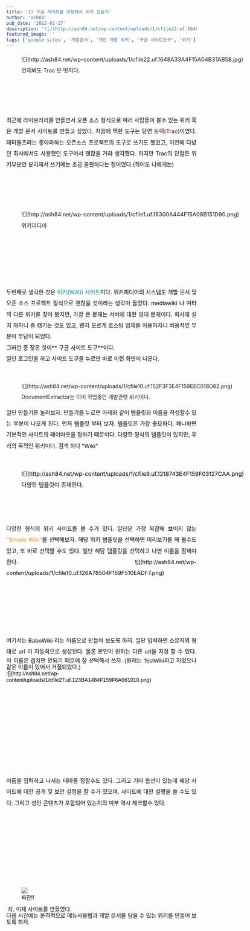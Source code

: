 ```yaml
---
title: '1) 구글 사이트를 이용해서 위키 만들기'
author: 'ash84'
pub_date: '2012-01-17'
description: '![](http://ash84.net/wp-content/uploads/1/cfile22.uf.1648A33A4F15A04B31AB58.jpg'
featured_image: ''
tags: ['google sites', '개발문서', '개인 개발 위키', '구글 사이트도구', '위키']
---
```



<div style="text-align: justify; line-height: 2; "><span style="font-size: 10pt; "><span style="font-size: 11pt; ">  
<span style="font-size: 11pt; ">  
</span><figure class="wp-caption aligncenter" style="width: 625px">![](http://ash84.net/wp-content/uploads/1/cfile22.uf.1648A33A4F15A04B31AB58.jpg)<figcaption class="wp-caption-text">언제봐도 Trac 은 멋지다. </figcaption></figure>

</span><span style="font-size: 11pt; ">  
</span>  
<span style="font-size: 11pt; ">  
</span><font color="#000000"><span style="font-size: 11pt; ">최근에 라이브러리를 만들면서 오픈 소스 형식으로 여러 사람들이 볼수 있는 위키 혹은 개발 문서 사이트를 만들고 싶었다. 처음에 택한 도구는 당연 </span></font><font color="#840000"><span style="font-size: 11pt; ">트랙(Trac)</span></font><font color="#000000"><span style="font-size: 11pt; ">이었다. 테터툴즈라는 좋아라하는 오픈소스 프로젝트의 도구로 쓰기도 했었고, 이전에 다녔던 회사에서도 사용했던 도구여서 괜찮을 거라 생각했다. 하지만 Trac의 단점은 위키부분만 분리해서 쓰기에는 조금 불편하다는 점이었다.(적어도 나에게는) </span></font>  
<span style="font-size: 11pt; ">  
</span>  
<span style="font-size: 11pt; ">  
</span>

<figure class="wp-caption aligncenter" style="width: 609px">![](http://ash84.net/wp-content/uploads/1/cfile1.uf.18300A444F15A08B151D90.png)<figcaption class="wp-caption-text">위키피디아</figcaption></figure>

</span><span style="font-size: 11pt; ">  
</span>  
<span style="font-size: 11pt; ">  
</span><font color="#000000"><span style="font-size: 11pt; "> </span></font>

</div><span style="font-size: 11pt; ">  
</span>

<div style="text-align: justify; line-height: 2; "><span style="font-size: 11pt; ">  
</span><span style="font-size: 10pt; "><span style="font-size: 11pt; "><font color="#000000"><span style="font-size: 11pt; ">두번째로 생각한 것은 </span></font><font color="#0686a8"><span style="font-size: 11pt; ">위키(WiKi) 사이트</span></font><font color="#000000"><span style="font-size: 11pt; ">이다. 위키피디아의 시스템도 개발 문서 및 오픈 소스 프로젝트 형식으로 괜찮을 것이라는 생각이 들었다. mediawiki 나 여타의 다른 위키를 찾아 봤지만, 가장 큰 문제는 서버에 대한 임대 문제이다. 회사에 설치 하자니 좀 캥기는 것도 있고, 왠지 모르게 호스팅 업체를 이용하자니 비용적인 부분이 부담이 되었다. </span></font></span></span></div><span style="font-size: 11pt; ">  
</span>

<div style="text-align: justify; line-height: 2; "><span style="font-size: 11pt; ">  
</span><font color="#000000">  
<span style="font-size: 11pt; ">  
</span></font></div><span style="font-size: 11pt; ">  
</span>

<div style="text-align: justify; line-height: 2; "><span style="font-size: 11pt; ">  
</span><span style="font-size: 10pt; "><span style="font-size: 11pt; "><font color="#000000"><span style="font-size: 11pt; ">그러던 중 찾은 것이</span>**<span style="font-size: 11pt; "> 구글 사이트 도구</span>**<span style="font-size: 11pt; ">이다. </span></font></span></span></div><span style="font-size: 11pt; ">  
</span>

<div style="text-align: justify; line-height: 2; "><span style="font-size: 11pt; ">  
</span><font color="#000000">  
<span style="font-size: 11pt; ">  
</span></font></div><span style="font-size: 11pt; ">  
</span>

<div style="text-align: justify; line-height: 2; "><span style="font-size: 11pt; ">  
</span><span style="font-size: 10pt; "><span style="font-size: 11pt; "><font color="#000000"><span style="font-size: 11pt; ">일단 로그인을 하고 사이트 도구를 누르면 바로 이런 화면이 나온다. </span></font></span></span></div><span style="font-size: 11pt; ">  
</span>

<div style="text-align: justify; line-height: 2; "><span style="font-size: 11pt; ">  
</span><font color="#000000"><span style="font-size: 11pt; "> </span></font><figure class="wp-caption aligncenter" style="width: 640px">![](http://ash84.net/wp-content/uploads/1/cfile10.uf.152F3F3E4F159EEC01BD82.png)<figcaption class="wp-caption-text">DocumentExtractor는 이미 작업중인 개발관련 위키이다.</figcaption></figure>

<span style="font-size: 11pt; ">  
</span>

</div><span style="font-size: 11pt; ">  
</span>

<div style="text-align: justify; line-height: 2; "><span style="font-size: 11pt; ">  
</span><font color="#000000">  
<span style="font-size: 11pt; ">  
</span></font></div><span style="font-size: 11pt; ">  
</span>

<div style="text-align: justify; line-height: 2; "><span style="font-size: 11pt; ">  
</span><span style="font-size: 10pt; "><span style="font-size: 11pt; "><font color="#000000">  
<span style="font-size: 11pt; ">  
</span><span style="font-size: 11pt; ">  
 일단 만들기른 눌러보자. 만들기를 누르면 아래와 같이 템플릿과 이름을 작성할수 있는 부분이 나오게 된다. 먼저 템플릿 부터 보자. 템플릿은 가장 중요하다. 왜냐하면 기본적인 사이트의 레이아웃을 정하기 때문이다. 다양한 형식의 템플릿이 있지만, 우리의 목적인 위키이다. 검색 하다 “Wiki”</span></font></span></span></div><span style="font-size: 11pt; ">  
</span>

<div style="text-align: justify; line-height: 2; "><span style="font-size: 11pt; ">  
</span><font color="#000000">  
<span style="font-size: 11pt; ">  
</span></font></div><span style="font-size: 11pt; ">  
</span>

<div style="text-align: justify; "><span style="font-size: 11pt; ">  
</span><span style="font-size: 15px; line-height: 29px;"><font color="#000000"><span style="font-size: 11pt; "> </span><figure class="wp-caption aligncenter" style="width: 640px">![](http://ash84.net/wp-content/uploads/1/cfile9.uf.1218743E4F159F03127CAA.png)<figcaption class="wp-caption-text">다양한 템플릿이 존재한다. </figcaption></figure>

</font></span><font color="#000000"><span style="font-size: 11pt; ">  
</span><span style="font-size: 11pt; ">  
</span>

</font>

</div><span style="font-size: 11pt; ">  
</span>

<div style="text-align: justify; line-height: 2; "><span style="font-size: 11pt; ">  
</span><font color="#000000">  
<span style="font-size: 11pt; ">  
</span></font></div><span style="font-size: 11pt; ">  
</span>

<div style="text-align: justify; line-height: 2; "><span style="font-size: 11pt; ">  
</span><span style="font-size: 10pt; "><span style="font-size: 11pt; "><font color="#000000"><span style="font-size: 11pt; ">다양한 형식의 위키 사이트를 볼 수가 있다. 일단은 가장 복잡해 보이지 않는 </span></font><font color="#ff8b16"><span style="font-size: 11pt; ">“Simple Wiki”</span></font><font color="#000000"><span style="font-size: 11pt; ">를 선택해보자. 해당 위키 템플릿을 선택하면 미리보기를 해 볼수도 있고, 또 바로 선택할 수도 있다. 일단 해당 템플릿을 선택하고 나면 이름을 정해야 한다. </span>  
<span style="font-size: 11pt; ">  
</span>  
<span style="font-size: 11pt; ">  
</span>  
<span style="font-size: 11pt; ">  
</span>![](http://ash84.net/wp-content/uploads/1/cfile10.uf.126A78504F159F510EADF7.png)

</font></span><font color="#000000"><span style="font-size: 11pt; ">  
</span><span style="font-size: 11pt; ">  
  </span></font>

</span></div><span style="font-size: 11pt; ">  
</span>

<div style="text-align: justify; line-height: 2; "><span style="font-size: 11pt; ">  
</span><font color="#000000">  
<span style="font-size: 11pt; ">  
</span></font></div><span style="font-size: 11pt; ">  
</span>

<div style="text-align: justify; line-height: 2; "><span style="font-size: 11pt; ">  
</span><font color="#000000"><span style="font-size: 10pt; "><span style="font-size: 11pt; "><span style="font-size: 11pt; ">여기서는 BaboWiki</span></span></span><span style="font-size: 9pt; "><span style="font-size: 10pt; "><span style="font-size: 11pt; "><span style="font-size: 11pt; "> 라는 이름으로 만들어 보도록 하자. 일단 입력하면 소문자의 형태로 url 이 자동적으로 생성된다. 물론 본인이 원하는 다른 url을 지정 할 수 있다. </span></span></span></span><span style="background-color: rgb(255, 255, 255); font-family: Arial, sans-serif; font-size: 11px; line-height: 17px; text-align: left; "><span style="font-size: 9pt; "><span style="font-size: 10pt; "><span style="font-size: 11pt; "><span style="font-size: 11pt; ">이 이름은 겹치면 안되기 때문에 잘 선택해서 쓰자. (원래는 TestWiki라고 지었으나 같은 이름이 있어서 거절되었다.)</span></span></span></span></span></font></div><span style="font-size: 11pt; ">  
</span><font color="#000000"><span style="text-align: left; background-color: rgb(255, 255, 255); line-height: 2; "><div style="text-align: justify;"><span style="font-size: 11pt; ">  
</span><font face="Arial, sans-serif"><span style="line-height: 17px;">  
<span style="font-size: 11pt; ">  
</span>  
<span style="font-size: 11pt; ">  
</span>  
<span style="font-size: 11pt; ">  
</span>  
<span style="font-size: 11pt; ">  
</span>![](http://ash84.net/wp-content/uploads/1/cfile27.uf.123BA1484F159F6A061010.png)

</span><span style="font-size: 11pt; ">  
</span>  
<span style="font-size: 11pt; ">  
</span>

</font></div><span style="font-size: 11pt; ">  
</span>

</span></font><font color="#000000" style="line-height: 2; "><span style="text-align: left; background-color: rgb(255, 255, 255); line-height: 2; "><div style="text-align: justify;"><span style="font-size: 11pt; ">  
</span><font face="Arial, sans-serif"><span style="line-height: 17px;">  
<span style="font-size: 11pt; ">  
</span></span></font></div><span style="font-size: 11pt; ">  
</span><font face="Arial, sans-serif"><div style="text-align: justify;"><span style="font-size: 11pt; ">  
</span><span style="font-size: 9pt; line-height: 2;text-align: justify;  "><span style="font-size: 10pt; "><span style="font-size: 11pt; "><span style="font-size: 11pt; ">이름을 입력하고 나서는 테마를 정할수도 있다. 그리고 기타 옵션이 있는데 해당 사이트에 대한 공개 및 보안 설정을 할 수가 있으며, 사이트에 대한 설명을 쓸 수도 있다. 그리고 성인 콘텐츠가 포함되어 있는지의 여부 역시 체크할수 있다.</span></span></span></span></div><span style="font-size: 11pt; ">  
</span>

</font>

</span></font><font color="#000000"><span style="text-align: left; background-color: rgb(255, 255, 255); line-height: 2; "><font face="Arial, sans-serif"><div style="text-align: justify;"><span style="font-size: 11pt; ">  
</span><span style="font-size: 9pt; line-height: 17px;text-align: justify;  "><span style="font-size: 10pt; "><span style="font-size: 11pt; "><span style="font-size: 11pt; "> </span></span></span></span></div><span style="font-size: 11pt; ">  
</span>

</font><div style="text-align: justify;"><span style="font-size: 11pt; ">  
</span>  
<span style="font-size: 11pt; ">  
</span>  
<span style="font-size: 11pt; ">  
</span><figure class="wp-caption aligncenter" style="width: 640px">![](http://ash84.net/wp-content/uploads/1/cfile3.uf.165DAA364F159F91061EBD.png)<figcaption class="wp-caption-text">짜잔!!</figcaption></figure>

<span style="font-size: 11pt; ">  
</span>  
<span style="font-size: 11pt; ">  
</span>

</div><span style="font-size: 11pt; ">  
</span>

<div style="text-align: justify;"><span style="font-size: 11pt; ">  
</span>  
<span style="font-size: 11pt; ">  
</span></div><span style="font-size: 11pt; ">  
</span><font face="Arial, sans-serif"><div style="text-align: justify;"><span style="font-size: 11pt; ">  
</span><span style="font-size: 9pt; line-height: 17px; "><span style="font-size: 10pt; "><span style="font-size: 11pt; "><span style="font-size: 11pt; "> 자, 이제 사이트를 만들었다. </span></span></span></span></div><span style="font-size: 11pt; ">  
</span>

</font>

<div style="text-align: justify;"><span style="font-size: 11pt; ">  
</span>  
<span style="font-size: 11pt; ">  
</span></div><span style="font-size: 11pt; ">  
</span><font face="Arial, sans-serif"><div style="text-align: justify;"><span style="font-size: 11pt; ">  
</span><span style="font-size: 9pt; line-height: 17px; "><span style="font-size: 10pt; "><span style="font-size: 11pt; "><span style="font-size: 11pt; ">다음 시간에는 본격적으로 메뉴사용법과 개발 문서를 담을 수 있는 위키를 만들어 보도록 하자. </span></span></span></span></div><span style="font-size: 11pt; ">  
</span>

</font>

</span><span style="text-align: left; background-color: rgb(255, 255, 255); "><font face="Arial, sans-serif"><div style="text-align: justify;"><span style="font-size: 11pt; ">  
</span></div><span style="font-size: 11pt; ">  
</span>

</font>  
<span style="font-size: 11pt; ">  
</span>  
<span style="font-size: 11pt; ">  
</span></span><span style="font-size: 11pt; "> </span></font>



